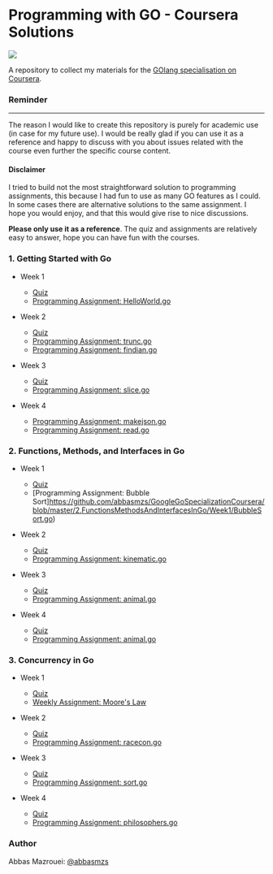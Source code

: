 # Programming with GO - Coursera Solutions

![](https://www.vertica.com/wp-content/uploads/2019/07/Golang.png)

A repository to collect my materials for the [GOlang specialisation on Coursera](https://www.coursera.org/specializations/google-golang).

### Reminder
-------------------
The reason I would like to create this repository is purely for academic use (in case for my future use).
I would be really glad if you can use it as a reference and happy to discuss with you about issues related with the course even further the specific course content.

#### Disclaimer
I tried to build not the most straightforward solution to programming assignments,
this because I had fun to use as many GO features as I could.
In some cases there are alternative solutions to the same assignment.
I hope you would enjoy, and that this would give rise to nice discussions.

**Please only use it as a reference**. The quiz and assignments are relatively easy to answer, hope you can have fun with the courses.  

### 1. Getting Started with Go
* Week 1
	* [Quiz](https://github.com/abbasmzs/GoogleGoSpecializationCoursera/blob/master/1.GettingStartedWithGo/Week1/QuizSolution.md)
	* [Programming Assignment: HelloWorld.go](https://github.com/abbasmzs/GoogleGoSpecializationCoursera/blob/master/1.GettingStartedWithGo/Week1/HelloWorld.go)

* Week 2
	* [Quiz](https://github.com/abbasmzs/GoogleGoSpecializationCoursera/blob/master/1.GettingStartedWithGo/Week2/QuizSolution.md)
	* [Programming Assignment: trunc.go](https://github.com/abbasmzs/GoogleGoSpecializationCoursera/blob/master/1.GettingStartedWithGo/Week2/trunc.go)
	* [Programming Assignment: findian.go](https://github.com/abbasmzs/GoogleGoSpecializationCoursera/blob/master/1.GettingStartedWithGo/Week2/findian.go)

* Week 3
	* [Quiz](https://github.com/abbasmzs/GoogleGoSpecializationCoursera/blob/master/1.GettingStartedWithGo/Week3/QuizSolution.md)
	* [Programming Assignment: slice.go](https://github.com/abbasmzs/GoogleGoSpecializationCoursera/blob/master/1.GettingStartedWithGo/Week3/slice.go)

* Week 4
	* [Programming Assignment: makejson.go](https://github.com/abbasmzs/GoogleGoSpecializationCoursera/blob/master/1.GettingStartedWithGo/Week4/makejson.go)
	* [Programming Assignment: read.go](https://github.com/abbasmzs/GoogleGoSpecializationCoursera/blob/master/1.GettingStartedWithGo/Week4/read.go)

### 2. Functions, Methods, and Interfaces in Go
* Week 1
	* [Quiz](https://github.com/abbasmzs/GoogleGoSpecializationCoursera/blob/master/2.FunctionsMethodsAndInterfacesInGo/Week1/QuizSolutions.md)
	* [Programming Assignment: Bubble Sort]https://github.com/abbasmzs/GoogleGoSpecializationCoursera/blob/master/2.FunctionsMethodsAndInterfacesInGo/Week1/BubbleSort.go)

* Week 2
	* [Quiz](https://github.com/abbasmzs/GoogleGoSpecializationCoursera/blob/master/2.FunctionsMethodsAndInterfacesInGo/Week2/QuizSolutions.md)
	* [Programming Assignment: kinematic.go](https://github.com/abbasmzs/GoogleGoSpecializationCoursera/blob/master/2.FunctionsMethodsAndInterfacesInGo/Week2/kinematic.go)

* Week 3
	* [Quiz](https://github.com/abbasmzs/GoogleGoSpecializationCoursera/blob/master/2.FunctionsMethodsAndInterfacesInGo/Week3/QuizSolutions.md)
	* [Programming Assignment: animal.go](https://github.com/abbasmzs/GoogleGoSpecializationCoursera/blob/master/2.FunctionsMethodsAndInterfacesInGo/Week3/animal.go)

* Week 4
	* [Quiz](https://github.com/abbasmzs/GoogleGoSpecializationCoursera/blob/master/2.FunctionsMethodsAndInterfacesInGo/Week4/QuizSolutions.md)
	* [Programming Assignment: animal.go](https://github.com/abbasmzs/GoogleGoSpecializationCoursera/blob/master/2.FunctionsMethodsAndInterfacesInGo/Week4/animal.go)

### 3. Concurrency in Go
* Week 1
	* [Quiz](https://github.com/abbasmzs/GoogleGoSpecializationCoursera/blob/master/3.ConcurrencyInGo/Week1/QuizSolutions.md)
	* [Weekly Assignment: Moore's Law](https://github.com/abbasmzs/GoogleGoSpecializationCoursera/blob/master/3.ConcurrencyInGo/Week1/MooreLaw.pdf)

* Week 2
	* [Quiz](https://github.com/abbasmzs/GoogleGoSpecializationCoursera/blob/master/3.ConcurrencyInGo/Week2/QuizSolutions.md)
	* [Programming Assignment: racecon.go](https://github.com/abbasmzs/GoogleGoSpecializationCoursera/blob/master/3.ConcurrencyInGo/Week2/racecon.go)

* Week 3
	* [Quiz](https://github.com/abbasmzs/GoogleGoSpecializationCoursera/blob/master/3.ConcurrencyInGo/Week3/QuizSolutions.md)
	* [Programming Assignment: sort.go](https://github.com/abbasmzs/GoogleGoSpecializationCoursera/blob/master/3.ConcurrencyInGo/Week3/sort.go)

* Week 4
	* [Quiz](https://github.com/abbasmzs/GoogleGoSpecializationCoursera/blob/master/3.ConcurrencyInGo/Week4/QuizSolutions.md)
	* [Programming Assignment: philosophers.go](https://github.com/abbasmzs/GoogleGoSpecializationCoursera/blob/master/3.ConcurrencyInGo/Week4/philosophers.go)

### Author
Abbas Mazrouei: [@abbasmzs](https://github.com/abbasmzs)
